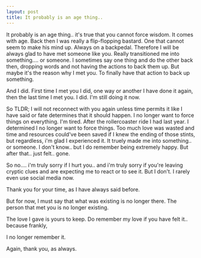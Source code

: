 ```yaml
---
layout: post
title: It probably is an age thing..
---
```


It probably is an age thing.. it's true that you cannot force wisdom. It comes with age. Back then I was really a flip-flopping bastard. One that cannot seem to make his mind up. Always on a backpedal. Therefore I will be always glad to have met someone like you. Really transitioned me into something.... or someone. I sometimes say one thing and do the other back then, dropping words and not having the actions to back them up. But maybe it's the reason why I met you. To finally have that action to back up something. 

And I did. First time I met you I did, one way or another I have done it again, then the last time I met you. I did. I'm still doing it now. 

So TLDR; I will not reconnect with you again unless time permits it like I have said or fate determines that it should happen. I no longer want to force things on everything. I'm tired. After the rollercoaster ride I had last year. I determined I no longer want to force things. Too much love was wasted and time and resources could've been saved if I knew the ending of those stints, but regardless, i'm glad I experienced it. It truely made me into something.. or someone. I don't know.. but I do remember being extremely happy. But after that.. just felt.. gone. 

So no.... i'm truly sorry if I hurt you.. and i'm truly sorry if you're leaving cryptic clues and are expecting me to react or to see it. 
But I don't. I rarely even use social media now. 

Thank you for your time, as I have always said before. 

But for now, I must say that what was existing is no longer there. 
The person that met you is no longer existing. 

The love I gave is yours to keep. 
Do remember my love if you have felt it.. because frankly,

I no longer remember it. 

Again, thank you, as always.

